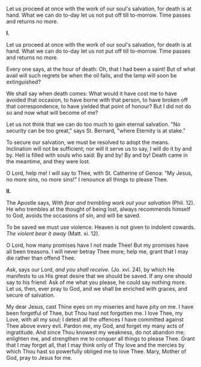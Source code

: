 
Let us proceed at once with the work of our soul\'s salvation, for death is at hand. What we can do to-day let us not put off till to-morrow. Time passes and returns no more.

**I\.**

Let us proceed at once with the work of our soul\'s salvation, for death is at hand. What we can do to-day let us not put off till to-morrow. Time passes and returns no more.

Every one says, at the hour of death: Oh, that I had been a saint! But of what avail will such regrets be when the oil fails, and the lamp will soon be extinguished?

We shall say when death comes: What would it have cost me to have avoided that occasion, to have borne with that person, to have broken off that correspondence, to have yielded that point of honour? But I did not do so and now what will become of me?

Let us not think that we can do too much to gain eternal salvation. \"No security can be too great,\" says St. Bernard, \"where Eternity is at stake.\"

To secure our salvation, we must be resolved to adopt the means. Inclination will not be sufficient; nor will it serve us to say, I will do it by and by. Hell is filled with souls who said: By and by! By and by! Death came in the meantime, and they were lost.

O Lord, help me! I will say to Thee, with St. Catherine of Genoa: \"My Jesus, no more sins, no more sins!\" I renounce all things to please Thee.

**II\.**

The Apostle says, *With fear and trembling work out your salvation* (Phil. 12). He who trembles at the thought of being lost, always recommends himself to God, avoids the occasions of sin, and will be saved.

To be saved we must use violence. Heaven is not given to indolent cowards. *The violent bear it away* (Matt. xi. 12).

O Lord, how many promises have I not made Thee! But my promises have all been treasons. I will never betray Thee more; help me, grant that I may die rather than offend Thee.

*Ask*, says our Lord, *and you shall receive.* (Jo. xvi. 24), by which He manifests to us His great desire that we should be saved. If any one should say to his friend: Ask of me what you please, he could say nothing more. Let us, then, ever pray to God, and we shall be enriched with graces, and secure of salvation.

My dear Jesus, cast Thine eyes on my miseries and have pity on me. I have been forgetful of Thee, but Thou hast not forgotten me. I love Thee, my Love, with all my soul; I detest all the offences I have committed against Thee above every evil. Pardon me, my God, and forget my many acts of ingratitude. And since Thou knowest my weakness, do not abandon me; enlighten me, and strengthen me to conquer all things to please Thee. Grant that I may forget all, that I may think only of Thy love and the mercies by which Thou hast so powerfully obliged me to love Thee. Mary, Mother of God, pray to Jesus for me.

